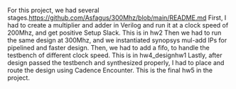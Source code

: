 For this project, we had several stages.https://github.com/Asfagus/300Mhz/blob/main/README.md
First, I had to create a multiplier and adder in Verilog and run it at a clock speed of 200Mhz, 
and get positive Setup Slack. This is in hw2
Then we had to run the same design at 300Mhz, and we instantiated synopsys mul-add IPs for pipelined and faster design.
Then, we had to add a fifo, to handle the testbench of different clock speed. This is in hw4_designhw1
Lastly, after design passed the testbench and synthesized properly, I had to place and route the design using Cadence Encounter. This is the 
final hw5 in the project.

